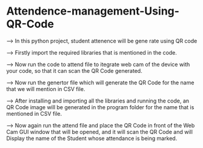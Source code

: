 # Attendence-management-Using-QR-Code

--> In this python project, student attenence will be gene rate using QR code

--> Firstly import the required libraries that is mentioned in the code.

--> Now run the code to attend file to itegrate web cam of the device with your code, so that it can scan the QR Code generated.

--> Now run the genertor file which will generate the QR Code for the name that we will mention in CSV file.

--> After installing and importing all the libraries and running the code, an QR Code image will be generated in the program folder for the name that is mentioned in CSV file.

--> Now again run the attend file and place the QR Code in front of the Web Cam GUI window that will be opened, and it will scan the QR Code and will Display the name of the Student whose attendance is being marked. 
